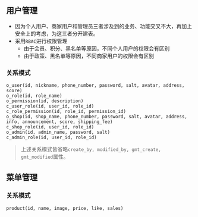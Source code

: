 ## 用户管理
- 因为个人用户、商家用户和管理员三者涉及到的业务、功能交叉不大，再加上安全上的考虑，为这三者分开建表。
- 采用`RBAC`进行权限管理
	- 由于会员、积分、黑名单等原因，不同个人用户的权限会有区别
	- 由于政策、黑名单等原因，不同商家用户的权限会有区别
### 关系模式
```
o_user(id, nickname, phone_number, password, salt, avatar, address, score)
o_role(id, role_name)
o_permission(id, description)
c_user_role(id, user_id, role_id)
c_role_permission(id, role_id, permission_id)
o_shop(id, shop_name, phone_number, password, salt, avatar, address, info, announcement, score, shipping_fee)
c_shop_role(id, user_id, role_id)
o_admin(id, admin_name, password, salt)
c_admin_role(id, user_id, role_id)
```
> 上述关系模式皆省略`create_by, modified_by, gmt_create, gmt_modified`属性。

## 菜单管理
### 关系模式
```
product(id, name, image, price, like, sales)
```
<!--stackedit_data:
eyJoaXN0b3J5IjpbLTExMTIxMDg5MDgsMTQyMDk3NjA4OSwtNz
IyODA0MjQ1LC0yMTIzODc2MDMxLC0xNzE4MjE0MTUsLTE2OTgw
ODQ5MTQsLTE4NTM2ODEwNDAsMTY0MTk2NzU4MiwyMTE2MTUzMD
g2LC0xOTIxNDIxNjk2XX0=
-->